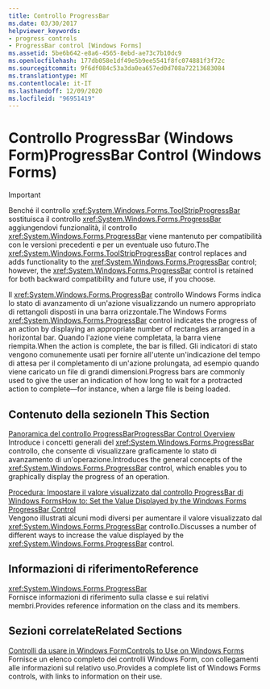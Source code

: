```yaml
---
title: Controllo ProgressBar
ms.date: 03/30/2017
helpviewer_keywords:
- progress controls
- ProgressBar control [Windows Forms]
ms.assetid: 5be6b642-e8a6-4565-8ebd-ae73c7b10dc9
ms.openlocfilehash: 177db058e1df49e5b9ee5541f8fc074881f3f72c
ms.sourcegitcommit: 9f6df084c53a3da0ea657ed0d708a72213683084
ms.translationtype: MT
ms.contentlocale: it-IT
ms.lasthandoff: 12/09/2020
ms.locfileid: "96951419"
---
```

# <a name="progressbar-control-windows-forms"></a><span data-ttu-id="20fe2-102">Controllo ProgressBar (Windows Form)</span><span class="sxs-lookup"><span data-stu-id="20fe2-102">ProgressBar Control (Windows Forms)</span></span>
> [!IMPORTANT]
> <span data-ttu-id="20fe2-103">Benché il controllo <xref:System.Windows.Forms.ToolStripProgressBar> sostituisca il controllo <xref:System.Windows.Forms.ProgressBar> aggiungendovi funzionalità, il controllo <xref:System.Windows.Forms.ProgressBar> viene mantenuto per compatibilità con le versioni precedenti e per un eventuale uso futuro.</span><span class="sxs-lookup"><span data-stu-id="20fe2-103">The <xref:System.Windows.Forms.ToolStripProgressBar> control replaces and adds functionality to the <xref:System.Windows.Forms.ProgressBar> control; however, the <xref:System.Windows.Forms.ProgressBar> control is retained for both backward compatibility and future use, if you choose.</span></span>  
  
 <span data-ttu-id="20fe2-104">Il <xref:System.Windows.Forms.ProgressBar> controllo Windows Forms indica lo stato di avanzamento di un'azione visualizzando un numero appropriato di rettangoli disposti in una barra orizzontale.</span><span class="sxs-lookup"><span data-stu-id="20fe2-104">The Windows Forms <xref:System.Windows.Forms.ProgressBar> control indicates the progress of an action by displaying an appropriate number of rectangles arranged in a horizontal bar.</span></span> <span data-ttu-id="20fe2-105">Quando l'azione viene completata, la barra viene riempita.</span><span class="sxs-lookup"><span data-stu-id="20fe2-105">When the action is complete, the bar is filled.</span></span> <span data-ttu-id="20fe2-106">Gli indicatori di stato vengono comunemente usati per fornire all'utente un'indicazione del tempo di attesa per il completamento di un'azione prolungata, ad esempio quando viene caricato un file di grandi dimensioni.</span><span class="sxs-lookup"><span data-stu-id="20fe2-106">Progress bars are commonly used to give the user an indication of how long to wait for a protracted action to complete—for instance, when a large file is being loaded.</span></span>  
  
## <a name="in-this-section"></a><span data-ttu-id="20fe2-107">Contenuto della sezione</span><span class="sxs-lookup"><span data-stu-id="20fe2-107">In This Section</span></span>  
 [<span data-ttu-id="20fe2-108">Panoramica del controllo ProgressBar</span><span class="sxs-lookup"><span data-stu-id="20fe2-108">ProgressBar Control Overview</span></span>](progressbar-control-overview-windows-forms.md)  
 <span data-ttu-id="20fe2-109">Introduce i concetti generali del <xref:System.Windows.Forms.ProgressBar> controllo, che consente di visualizzare graficamente lo stato di avanzamento di un'operazione.</span><span class="sxs-lookup"><span data-stu-id="20fe2-109">Introduces the general concepts of the <xref:System.Windows.Forms.ProgressBar> control, which enables you to graphically display the progress of an operation.</span></span>  
  
 [<span data-ttu-id="20fe2-110">Procedura: Impostare il valore visualizzato dal controllo ProgressBar di Windows Forms</span><span class="sxs-lookup"><span data-stu-id="20fe2-110">How to: Set the Value Displayed by the Windows Forms ProgressBar Control</span></span>](how-to-set-the-value-displayed-by-the-windows-forms-progressbar-control.md)  
 <span data-ttu-id="20fe2-111">Vengono illustrati alcuni modi diversi per aumentare il valore visualizzato dal <xref:System.Windows.Forms.ProgressBar> controllo.</span><span class="sxs-lookup"><span data-stu-id="20fe2-111">Discusses a number of different ways to increase the value displayed by the <xref:System.Windows.Forms.ProgressBar> control.</span></span>  
  
## <a name="reference"></a><span data-ttu-id="20fe2-112">Informazioni di riferimento</span><span class="sxs-lookup"><span data-stu-id="20fe2-112">Reference</span></span>  
 <xref:System.Windows.Forms.ProgressBar>  
 <span data-ttu-id="20fe2-113">Fornisce informazioni di riferimento sulla classe e sui relativi membri.</span><span class="sxs-lookup"><span data-stu-id="20fe2-113">Provides reference information on the class and its members.</span></span>  
  
## <a name="related-sections"></a><span data-ttu-id="20fe2-114">Sezioni correlate</span><span class="sxs-lookup"><span data-stu-id="20fe2-114">Related Sections</span></span>  
 [<span data-ttu-id="20fe2-115">Controlli da usare in Windows Form</span><span class="sxs-lookup"><span data-stu-id="20fe2-115">Controls to Use on Windows Forms</span></span>](controls-to-use-on-windows-forms.md)  
 <span data-ttu-id="20fe2-116">Fornisce un elenco completo dei controlli Windows Form, con collegamenti alle informazioni sul relativo uso.</span><span class="sxs-lookup"><span data-stu-id="20fe2-116">Provides a complete list of Windows Forms controls, with links to information on their use.</span></span>
